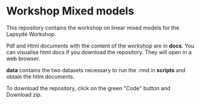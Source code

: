 # Workshop Mixed models

This repository contains the workshop on linear mixed models for the Lapsydé Workshop. 

Pdf and Html documents with the content of the workshop are in **docs**. You can visualise html docs if you download the repository. They will open in a web browser.

**data** contains the two datasets necessary to run the .rmd in **scripts** and obtain the htlm documents.

To download the repository, click on the green "Code" button and Download zip.
